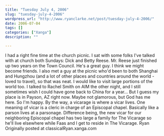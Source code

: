 ```yaml
---
title: "Tuesday July 4, 2006"
slug: "tuesday-july-4-2006"
wordpress_url: "http://www.ryanclarke.net/post/tuesday-july-4-2006/"
date: 2006-07-04
tags: []
categories: ["Xanga"]
description: ""

---
```


I had a right fine time at the church picnic. I sat with some folks I've talked with at church both Sundays: Dick and Betty Reese. Mr. Reese just finished up two years on the Town Council. He's a great guy. I think we might become friends. I also met a guy at the picnic who'd been to both Shanghai and Hungzhou (and a lot of other places and countries around the world - loved to travel), so that was neat. I would like to visit large portions of the world too. I talked to Rachel Smith on AIM the other night, and I still sometimes wish I could have gone back to China for a year... But I guess my place is in Payson, AZ right now. Maybe not glamorous, but God has me here. So I'm happy.
By the way, a vicarage is where a vicar lives. One meaning of vicar is a cleric in charge of an Episcopal chapel. Basically like a parson lives at a parsonage. Difference being, the new vicar for our neighboring Episcopal chapel has two large a family for The Vicarage so he'll live elsewhere while Faas and I get to reside in The Vicarage.
Ryan
Originally posted at classicalRyan.xanga.com
